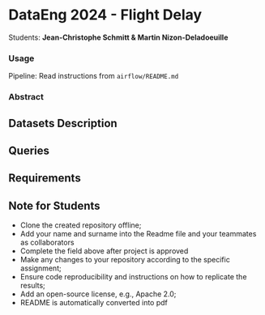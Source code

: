 # DataEng 2024 - Flight Delay

Students: **Jean-Christophe Schmitt & Martin Nizon-Deladoeuille**

### Usage

Pipeline:
    Read instructions from `airflow/README.md`

### Abstract

## Datasets Description 

## Queries 

## Requirements

## Note for Students

* Clone the created repository offline;
* Add your name and surname into the Readme file and your teammates as collaborators
* Complete the field above after project is approved
* Make any changes to your repository according to the specific assignment;
* Ensure code reproducibility and instructions on how to replicate the results;
* Add an open-source license, e.g., Apache 2.0;
* README is automatically converted into pdf

